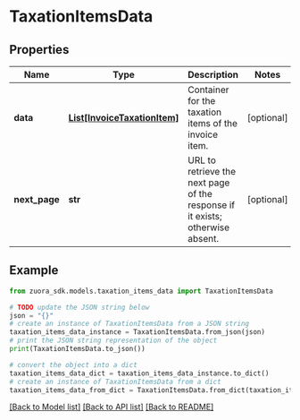 # TaxationItemsData


## Properties

Name | Type | Description | Notes
------------ | ------------- | ------------- | -------------
**data** | [**List[InvoiceTaxationItem]**](InvoiceTaxationItem.md) | Container for the taxation items of the invoice item.  | [optional] 
**next_page** | **str** | URL to retrieve the next page of the response if it exists; otherwise absent.  | [optional] 

## Example

```python
from zuora_sdk.models.taxation_items_data import TaxationItemsData

# TODO update the JSON string below
json = "{}"
# create an instance of TaxationItemsData from a JSON string
taxation_items_data_instance = TaxationItemsData.from_json(json)
# print the JSON string representation of the object
print(TaxationItemsData.to_json())

# convert the object into a dict
taxation_items_data_dict = taxation_items_data_instance.to_dict()
# create an instance of TaxationItemsData from a dict
taxation_items_data_from_dict = TaxationItemsData.from_dict(taxation_items_data_dict)
```
[[Back to Model list]](../README.md#documentation-for-models) [[Back to API list]](../README.md#documentation-for-api-endpoints) [[Back to README]](../README.md)


